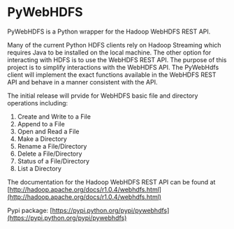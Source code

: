 # PyWebHDFS

PyWebHDFS is a Python wrapper for the Hadoop WebHDFS REST API.

Many of the current Python HDFS clients rely on Hadoop Streaming which requires Java to be installed on the local machine. The other option for interacting with HDFS is to use the WebHDFS REST API.  The purpose of this project is to simplify interactions with the WebHDFS API.  The PyWebHdfs client will implement the exact functions available in the WebHDFS REST API and behave in a manner consistent with the API.

The initial release will prvide for WebHDFS basic file and directory operations including:

1.  Create and Write to a File
2.  Append to a File
3.  Open and Read a File
4.  Make a Directory
5.  Rename a File/Directory
6.  Delete a File/Directory
7.  Status of a File/Directory
8.  List a Directory

The documentation for the Hadoop WebHDFS REST API can be found at [http://hadoop.apache.org/docs/r1.0.4/webhdfs.html](http://hadoop.apache.org/docs/r1.0.4/webhdfs.html)

Pypi package: [https://pypi.python.org/pypi/pywebhdfs](https://pypi.python.org/pypi/pywebhdfs)

